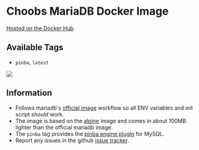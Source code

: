 # Choobs MariaDB Docker Image #

[Hosted on the Docker Hub](https://hub.docker.com/r/choobs/mariadb/)

## Available Tags ##

- `pinba`, `latest`

[![](https://badge.imagelayers.io/choobs/mariadb:pinba.svg)](https://imagelayers.io/?images=choobs/mariadb:pinba 'Get your own badge on imagelayers.io')

## Information ##

- Follows mariadb's [official image](https://hub.docker.com/r/library/mariadb/) workflow so all ENV variables and init script *should* work.
- The image is based on the [alpine](https://hub.docker.com/_/alpine/) image and comes in about 100MB lighter than the official mariadb image.
- The `pinba` tag provides the [pinba engine plugin](http://pinba.org) for MySQL.
- Report any issues in the github [issue tracker](https://github.com/choobs/docker-mariadb/issues/new).